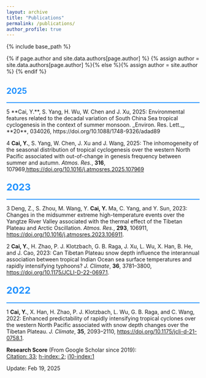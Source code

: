 ```yaml
---
layout: archive
title: "Publications"
permalink: /publications/
author_profile: true
---
```

{% include base_path %}

{% if page.author and site.data.authors[page.author] %}
  {% assign author = site.data.authors[page.author] %}{% else %}{% assign author = site.author %}
{% endif %}

## <span style="color:#1E90FF">2025</span>
<hr style="border: none; background-color: #1E90FF; height: 2px;"/>
5 **Cai, Y.**, S. Yang, H. Wu, W. Chen and J. Xu, 2025: Environmental features related to the decadal variation of South China Sea tropical cyclogenesis in the context of summer monsoon. _Environ. Res. Lett._, **20**, 034026, https://doi.org/10.1088/1748-9326/adad89

4 **Cai, Y.**, S. Yang, W. Chen, J. Xu and J. Wang, 2025: The inhomogeneity of the seasonal distribution of tropical cyclogenesis over the western North Pacific associated with out-of-change in genesis frequency between summer and autumn. _Atmos. Res._, **316**, 107969,https://doi.org/10.1016/j.atmosres.2025.107969

### <span style="color:#1E90FF; font-size:1.5em">2023</span> 
<hr style="border: none; background-color: #1E90FF; height: 2px;"/>

3 Deng, Z., S. Zhou, M. Wang, Y. **Cai, Y.** Ma, C. Yang, and Y. Sun, 2023: Changes in the midsummer extreme high-temperature events over the Yangtze River Valley associated with the thermal effect of the Tibetan Plateau and Arctic Oscillation. _Atmos. Res._, **293**, 106911, https://doi.org/10.1016/j.atmosres.2023.106911.

2 **Cai, Y.**, H. Zhao, P. J. Klotzbach, G. B. Raga, J. Xu, L. Wu, X. Han, B. He, and J. Cao, 2023: Can Tibetan Plateau snow depth influence the interannual association between tropical Indian Ocean sea surface temperatures and rapidly intensifying typhoons?  _J. Climate_, **36**, 3781–3800, https://doi.org/10.1175/JCLI-D-22-0697.1. 

### <span style="color:#1E90FF; font-size:1.5em">2022</span> 
<hr style="border: none; background-color: #1E90FF; height: 2px;"/>

1  **Cai, Y.**, X. Han, H. Zhao, P. J. Klotzbach, L. Wu, G. B. Raga, and C. Wang, 2022: Enhanced predictability of rapidly intensifying tropical cyclones over the western North Pacific associated with snow depth changes over the Tibetan Plateau. _J. Climate_, **35**, 2093–2110, https://doi.org/10.1175/jcli-d-21-0758.1.

**Research Score** (From Google Scholar since 2019):<br> <u>Citation: 33</u>; <u>h-index: 2</u>; <u>i10-index:1</u>


Update: Feb 19, 2025
